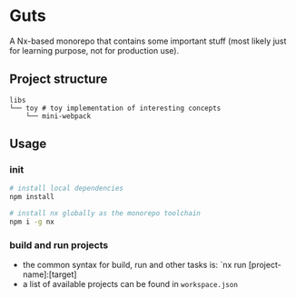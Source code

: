 
# Guts

A Nx-based monorepo that contains some important stuff (most likely just for learning purpose, not for production use).

## Project structure

```
libs
└── toy # toy implementation of interesting concepts
    └── mini-webpack

```

## Usage

### init

```bash
# install local dependencies
npm install

# install nx globally as the monorepo toolchain
npm i -g nx
```

### build and run projects

- the common syntax for build, run and other tasks is: `nx run [project-name]:[target]
- a list of available projects can be found in `workspace.json`
